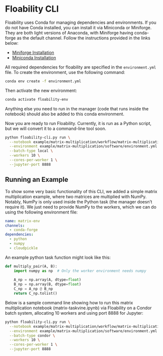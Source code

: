 # Floability CLI


Floability uses Conda for managing dependencies and environments. If you do not have Conda installed, you can install it via Miniconda or Miniforge. They are both light versions of Anaconda, with Miniforge having conda-forge as the default channel. Follow the instructions provided in the links below:

- [Miniforge Installation](https://github.com/conda-forge/miniforge)
- [Miniconda Installation](https://docs.anaconda.com/miniconda/install)

All required dependencies for floability are specified in the `environment.yml` file. To create the environment, use the following command:

```bash
conda env create -f environment.yml
```

Then activate the new environment:

```bash
conda activate floability-env
```

Anything else you need to run in the manager (code that runs inside the notebook) should also be added to this conda environment.


Now you are ready to run Floability. Currently, it is run as a Python script, but we will convert it to a command-line tool soon.

```bash
python floability-cli.py run \
  --notebook example/matrix-multiplication/workflow/matrix-multiplication.ipynb \
  --environment example/matrix-multiplication/software/environment.yml \
  --batch-type local \
  --workers 10 \
  --cores-per-worker 1 \
  --jupyter-port 8888
```

## Running an Example
To show some very basic functionality of this CLI, we added a simple matrix multiplication example, where two matrices are multiplied with NumPy. Notably, NumPy is only used inside the Python task (the manager doesn’t require it). We just need to provide NumPy to the workers, which we can do using the following environment file:

```yaml
name: matrix-env
channels:
  - conda-forge
dependencies:
  - python
  - numpy
  - cloudpickle
```

An example python task function might look like this:

```python
def multiply_pair(A, B):
    import numpy as np  # Only the worker environment needs numpy
    
    A_np = np.array(A, dtype=float)
    B_np = np.array(B, dtype=float)
    C_np = A_np @ B_np
    return C_np.tolist()
```
Below is a sample command line showing how to run this matrix multiplication notebook (matrix-taskvine.ipynb) via Floability on a Condor batch system, allocating 10 workers and using port 8888 for Jupyter:

```bash
python floability-cli.py run \
  --notebook example/matrix-multiplication/workflow/matrix-multiplication.ipynb \
  --environment example/matrix-multiplication/software/environment.yml \
  --batch-type condor \
  --workers 10 \
  --cores-per-worker 1 \
  --jupyter-port 8888
```

